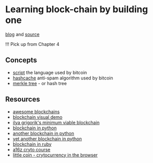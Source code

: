 # Learning block-chain by building one

[blog](https://jeiwan.net/) and [source](https://github.com/Jeiwan/blockchain_go/tree/master)

!!! Pick up from Chapter 4

## Concepts
- [script](https://en.bitcoin.it/wiki/Script) the language used by bitcoin
- [hashcache](https://en.wikipedia.org/wiki/Hashcash) anti-spam algorithm used by bitcoin
- [merkle tree](https://en.wikipedia.org/wiki/Merkle_tree) - or hash tree

## Resources
- [awesome blockchains](https://github.com/openblockchains/awesome-blockchains)
- [blockchain visual demo](https://andersbrownworth.com/blockchain/)
- [ilya grigorik's minimum viable blockchain](https://www.igvita.com/2014/05/05/minimum-viable-block-chain/)
- [blockchain in python](https://hackernoon.com/learn-blockchains-by-building-one-117428612f46)
- [another blockchain in python](https://bigishdata.com/2017/10/17/write-your-own-blockchain-part-1-creating-storing-syncing-displaying-mining-and-proving-work/)
- [yet another blockchain in python](https://github.com/kendricktan/misocoin)
- [blockchain in ruby](https://github.com/Haseeb-Qureshi/lets-build-a-blockchain)
- [a16z cryto course](https://a16z.com/crypto-startup-school/)
- [little coin - crytocurrency in the browser](https://github.com/jeffbarg/Littlecoin)

